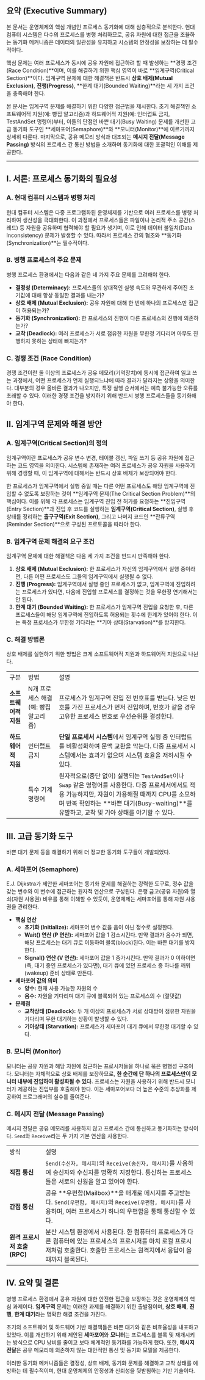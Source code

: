 
## 요약 (Executive Summary)

본 문서는 운영체제의 핵심 개념인 프로세스 동기화에 대해 심층적으로 분석한다. 현대 컴퓨터 시스템은 다수의 프로세스를 병행 처리하므로, 공유 자원에 대한 접근을 조율하는 동기화 메커니즘은 데이터의 일관성을 유지하고 시스템의 안정성을 보장하는 데 필수적이다.

핵심 문제는 여러 프로세스가 동시에 공유 자원에 접근하려 할 때 발생하는 **경쟁 조건(Race Condition)**이며, 이를 해결하기 위한 핵심 영역이 바로 **임계구역(Critical Section)**이다. 임계구역 문제에 대한 해결책은 반드시 **상호 배제(Mutual Exclusion)**, **진행(Progress)**, **한계 대기(Bounded Waiting)**라는 세 가지 조건을 충족해야 한다.

본 문서는 임계구역 문제를 해결하기 위한 다양한 접근법을 제시한다. 초기 해결책인 소프트웨어적 지원(예: 빵집 알고리즘)과 하드웨어적 지원(예: 인터럽트 금지, TestAndSet 명령어)부터, 이들의 단점인 바쁜 대기(Busy Waiting) 문제를 개선한 고급 동기화 도구인 **세마포어(Semaphore)**와 **모니터(Monitor)**에 이르기까지 상세히 다룬다. 마지막으로, 공유 메모리 방식과 대조되는 **메시지 전달(Message Passing)** 방식의 프로세스 간 통신 방법을 소개하며 동기화에 대한 포괄적인 이해를 제공한다.

--------------------------------------------------------------------------------

## I. 서론: 프로세스 동기화의 필요성

### A. 현대 컴퓨터 시스템과 병행 처리

현대 컴퓨터 시스템은 다중 프로그램화된 운영체제를 기반으로 여러 프로세스를 병행 처리하여 생산성을 극대화한다. 이 과정에서 프로세스들은 파일이나 논리적 주소 공간(스레드) 등 자원을 공유하며 협력해야 할 필요가 생기며, 이로 인해 데이터 불일치(Data Inconsistency) 문제가 발생할 수 있다. 따라서 프로세스 간의 협조와 **동기화(Synchronization)**는 필수적이다.

### B. 병행 프로세스의 주요 문제

병행 프로세스 환경에서는 다음과 같은 네 가지 주요 문제를 고려해야 한다.

- **결정성 (Determinacy):** 프로세스들의 상대적인 실행 속도와 무관하게 주어진 초기값에 대해 항상 동일한 결과를 내는가?
- **상호 배제 (Mutual Exclusion):** 공유 자원에 대해 한 번에 하나의 프로세스만 접근이 허용되는가?
- **동기화 (Synchronization):** 한 프로세스의 진행이 다른 프로세스의 진행에 의존하는가?
- **교착 (Deadlock):** 여러 프로세스가 서로 점유한 자원을 무한정 기다리며 아무도 진행하지 못하는 상태에 빠지는가?

### C. 경쟁 조건 (Race Condition)

경쟁 조건이란 둘 이상의 프로세스가 공유 메모리(기억장치)에 동시에 접근하여 읽고 쓰는 과정에서, 어떤 프로세스가 언제 실행되느냐에 따라 결과가 달라지는 상황을 의미한다. 대부분의 경우 올바른 결과가 나오지만, 특정 실행 순서에서는 예측 불가능한 오류를 초래할 수 있다. 이러한 경쟁 조건을 방지하기 위해 반드시 병행 프로세스들을 동기화해야 한다.

## II. 임계구역 문제와 해결 방안

### A. 임계구역(Critical Section)의 정의

임계구역이란 프로세스가 공유 변수 변경, 테이블 갱신, 파일 쓰기 등 공유 자원에 접근하는 코드 영역을 의미한다. 시스템에 존재하는 여러 프로세스가 공유 자원을 사용하기 위해 경쟁할 때, 이 임계구역에 대해서는 반드시 상호 배제가 보장되어야 한다.

한 프로세스가 임계구역에서 실행 중일 때는 다른 어떤 프로세스도 해당 임계구역에 진입할 수 없도록 보장하는 것이 **임계구역 문제(The Critical Section Problem)**의 핵심이다. 이를 위해 각 프로세스는 임계구역 진입 전 허가를 요청하는 **진입구역(Entry Section)**과 진입 후 코드를 실행하는 **임계구역(Critical Section)**, 실행 후 상태를 정리하는 **출구구역(Exit Section)**, 그리고 나머지 코드인 **잔류구역(Reminder Section)**으로 구성된 프로토콜을 따라야 한다.

### B. 임계구역 문제 해결의 요구 조건

임계구역 문제에 대한 해결책은 다음 세 가지 조건을 반드시 만족해야 한다.

1. **상호 배제 (Mutual Exclusion):** 한 프로세스가 자신의 임계구역에서 실행 중이라면, 다른 어떤 프로세스도 그들의 임계구역에서 실행될 수 없다.
2. **진행 (Progress):** 임계구역에서 실행 중인 프로세스가 없고, 임계구역에 진입하려는 프로세스가 있다면, 다음에 진입할 프로세스를 결정하는 것을 무한정 연기해서는 안 된다.
3. **한계 대기 (Bounded Waiting):** 한 프로세스가 임계구역 진입을 요청한 후, 다른 프로세스들이 해당 임계구역에 진입하도록 허용되는 횟수에 한계가 있어야 한다. 이는 특정 프로세스가 무한정 기다리는 **기아 상태(Starvation)**를 방지한다.

### C. 해결 방법론

상호 배제를 실현하기 위한 방법은 크게 소프트웨어적 지원과 하드웨어적 지원으로 나뉜다.

|   |   |   |
|---|---|---|
|구분|방법|설명|
|**소프트웨어적 지원**|N개 프로세스 해결 (예: 빵집 알고리즘)|프로세스가 임계구역 진입 전 번호표를 받는다. 낮은 번호를 가진 프로세스가 먼저 진입하며, 번호가 같을 경우 고유한 프로세스 번호로 우선순위를 결정한다.|
|**하드웨어적 지원**|인터럽트 금지|**단일 프로세서 시스템**에서 임계구역 실행 중 인터럽트를 비활성화하여 문맥 교환을 막는다. 다중 프로세서 시스템에서는 효과가 없으며 시스템 효율을 저하시킬 수 있다.|
||특수 기계 명령어|원자적으로(중단 없이) 실행되는 `TestAndSet`이나 `Swap` 같은 명령어를 사용한다. 다중 프로세서에서도 적용 가능하지만, 자원이 가용해질 때까지 CPU를 소모하며 반복 확인하는 **바쁜 대기(Busy-waiting)**를 유발하고, 교착 및 기아 상태를 야기할 수 있다.|

## III. 고급 동기화 도구

바쁜 대기 문제 등을 해결하기 위해 더 정교한 동기화 도구들이 개발되었다.

### A. 세마포어 (Semaphore)

E.J. Dijkstra가 제안한 세마포어는 동기화 문제를 해결하는 강력한 도구로, 정수 값을 갖는 변수와 이 변수에 접근하는 원자적 연산으로 구성된다. 은행 금고(공유 자원)와 열쇠(자원 사용권) 비유를 통해 이해할 수 있듯이, 운영체제는 세마포어를 통해 자원 사용권을 관리한다.

- **핵심 연산**
    - **초기화 (Initialize):** 세마포어 변수 값을 음이 아닌 정수로 설정한다.
    - **Wait() 연산 (P 연산):** 세마포어 값을 1 감소시킨다. 만약 결과가 음수가 되면, 해당 프로세스는 대기 큐로 이동하여 블록(block)된다. 이는 바쁜 대기를 방지한다.
    - **Signal() 연산 (V 연산):** 세마포어 값을 1 증가시킨다. 만약 결과가 0 이하이면(즉, 대기 중인 프로세스가 있다면), 대기 큐에 있던 프로세스 중 하나를 깨워(wakeup) 준비 상태로 만든다.
- **세마포어 값의 의미**
    - **양수:** 현재 사용 가능한 자원의 수
    - **음수:** 자원을 기다리며 대기 큐에 블록되어 있는 프로세스의 수 (절댓값)
- **문제점**
    - **교착상태 (Deadlock):** 두 개 이상의 프로세스가 서로 상대방이 점유한 자원을 기다리며 무한 대기하는 상황이 발생할 수 있다.
    - **기아상태 (Starvation):** 프로세스가 세마포어 대기 큐에서 무한정 대기할 수 있다.

### B. 모니터 (Monitor)

모니터는 공유 자원과 해당 자원에 접근하는 프로시저들을 하나로 묶은 병행성 구조이다. 모니터는 자체적으로 상호 배제를 보장하므로, **한 순간에 단 하나의 프로세스만이 모니터 내부에 진입하여 활성화될 수 있다.** 프로세스는 자원을 사용하기 위해 반드시 모니터가 제공하는 진입부를 호출해야 한다. 이는 세마포어보다 더 높은 수준의 추상화를 제공하여 프로그래머의 실수를 줄여준다.

### C. 메시지 전달 (Message Passing)

메시지 전달은 공유 메모리를 사용하지 않고 프로세스 간에 통신하고 동기화하는 방식이다. `Send`와 `Receive`라는 두 가지 기본 연산을 사용한다.

|   |   |
|---|---|
|방식|설명|
|**직접 통신**|`Send(수신자, 메시지)`와 `Receive(송신자, 메시지)`를 사용하여 송신자와 수신자를 명확히 지정한다. 통신하는 프로세스들은 서로의 신원을 알고 있어야 한다.|
|**간접 통신**|공유 **우편함(Mailbox)**을 매개로 메시지를 주고받는다. `Send(우편함, 메시지)`와 `Receive(우편함, 메시지)`를 사용하며, 여러 프로세스가 하나의 우편함을 통해 통신할 수 있다.|
|**원격 프로시저 호출 (RPC)**|분산 시스템 환경에서 사용된다. 한 컴퓨터의 프로세스가 다른 컴퓨터에 있는 프로세스의 프로시저를 마치 로컬 프로시저처럼 호출한다. 호출한 프로세스는 원격지에서 응답이 올 때까지 블록된다.|

## IV. 요약 및 결론

병행 프로세스 환경에서 공유 자원에 대한 안전한 접근을 보장하는 것은 운영체제의 핵심 과제이다. **임계구역** 문제는 이러한 과제를 해결하기 위한 출발점이며, **상호 배제**, **진행**, **한계 대기**라는 명확한 해결 조건을 가진다.

초기의 소프트웨어 및 하드웨어 기반 해결책들은 바쁜 대기와 같은 비효율성을 내포하고 있었다. 이를 개선하기 위해 제안된 **세마포어**와 **모니터**는 프로세스를 블록 및 재개시키는 방식으로 CPU 낭비를 줄이고 보다 체계적인 동기화를 가능하게 했다. 또한, **메시지 전달**은 공유 메모리에 의존하지 않는 대안적인 통신 및 동기화 모델을 제공한다.

이러한 동기화 메커니즘들은 결정성, 상호 배제, 동기화 문제를 해결하고 교착 상태를 예방하는 데 필수적이며, 현대 운영체제의 안정성과 신뢰성을 뒷받침하는 기반 기술이다.